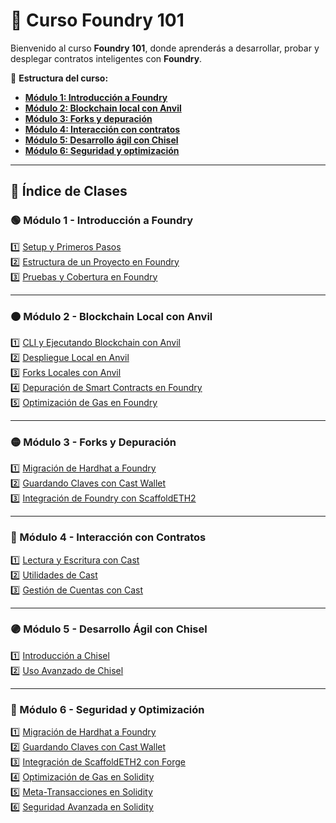 # **📘 Curso Foundry 101**  

Bienvenido al curso **Foundry 101**, donde aprenderás a desarrollar, probar y desplegar contratos inteligentes con **Foundry**.  

📌 **Estructura del curso:**  
- **[Módulo 1: Introducción a Foundry](./mod1/)**  
- **[Módulo 2: Blockchain local con Anvil](./mod2/)**  
- **[Módulo 3: Forks y depuración](./mod3/)**  
- **[Módulo 4: Interacción con contratos](./mod4/)**  
- **[Módulo 5: Desarrollo ágil con Chisel](./mod5/)**  
- **[Módulo 6: Seguridad y optimización](./mod6/)**  

---

## **📂 Índice de Clases**  

### **🟢 Módulo 1 - Introducción a Foundry**  
1️⃣ [Setup y Primeros Pasos](./mod1/roteiro.md)  
2️⃣ [Estructura de un Proyecto en Foundry](./mod1/roteiro.md)  
3️⃣ [Pruebas y Cobertura en Foundry](./mod1/roteiro.md)  

---

### **🟠 Módulo 2 - Blockchain Local con Anvil**  
1️⃣ [CLI y Ejecutando Blockchain con Anvil](./mod2/roteiro.md)  
2️⃣ [Despliegue Local en Anvil](./mod2/roteiro.md)  
3️⃣ [Forks Locales con Anvil](./mod2/roteiro.md)  
4️⃣ [Depuración de Smart Contracts en Foundry](./mod2/roteiro.md)  
5️⃣ [Optimización de Gas en Foundry](./mod2/roteiro.md)  

---

### **🟡 Módulo 3 - Forks y Depuración**  
1️⃣ [Migración de Hardhat a Foundry](./mod3/roteiro.md)  
2️⃣ [Guardando Claves con Cast Wallet](./mod3/roteiro.md)  
3️⃣ [Integración de Foundry con ScaffoldETH2](./mod3/roteiro.md)  

---

### **🔵 Módulo 4 - Interacción con Contratos**  
1️⃣ [Lectura y Escritura con Cast](./mod4/roteiro.md)  
2️⃣ [Utilidades de Cast](./mod4/roteiro.md)  
3️⃣ [Gestión de Cuentas con Cast](./mod4/roteiro.md)  

---

### **🟣 Módulo 5 - Desarrollo Ágil con Chisel**  
1️⃣ [Introducción a Chisel](./mod5/roteiro.md)  
2️⃣ [Uso Avanzado de Chisel](./mod5/roteiro.md)  

---

### **🔴 Módulo 6 - Seguridad y Optimización**  
1️⃣ [Migración de Hardhat a Foundry](./mod6/roteiro.md)  
2️⃣ [Guardando Claves con Cast Wallet](./mod6/roteiro.md)  
3️⃣ [Integración de ScaffoldETH2 con Forge](./mod6/roteiro.md)  
4️⃣ [Optimización de Gas en Solidity](./mod6/roteiro.md)  
5️⃣ [Meta-Transacciones en Solidity](./mod6/roteiro.md)  
6️⃣ [Seguridad Avanzada en Solidity](./mod6/roteiro.md)  
